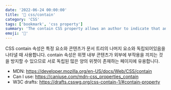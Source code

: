 ```yaml
---
date: '2022-06-24 00:00:00'
title: '📑 css/contain'
category: 'CSS'
tags: ['bookmark', 'css property']
summary: 'The contain CSS property allows an author to indicate that an element and its contents are, as much as possible, independent of the rest of the document tree.'
emoji: '🔖'
---
```


CSS contain 속성은 특정 요소와 콘텐츠가 문서 트리의 나머지 요소와 독립되어있음을 나타낼 때 사용합니다. contain 속성은 위젯 내부 콘텐츠가 외부에 부작용을 끼치는 것을 방지할 수 있으므로 서로 독립된 많은 양의 위젯이 존재하는 페이지에 유용합니다.

* MDN: https://developer.mozilla.org/en-US/docs/Web/CSS/contain
* Can I use: https://caniuse.com/mdn-css_properties_contain
* W3C drafts: https://drafts.csswg.org/css-contain-1/#contain-property